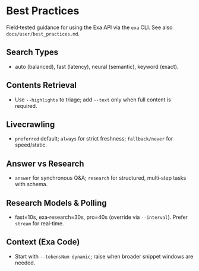 # Best Practices

Field‑tested guidance for using the Exa API via the `exa` CLI. See also `docs/user/best_practices.md`.

## Search Types

- auto (balanced), fast (latency), neural (semantic), keyword (exact).

## Contents Retrieval

- Use `--highlights` to triage; add `--text` only when full content is required.

## Livecrawling

- `preferred` default; `always` for strict freshness; `fallback/never` for speed/static.

## Answer vs Research

- `answer` for synchronous Q&A; `research` for structured, multi‑step tasks with schema.

## Research Models & Polling

- fast=10s, exa‑research=30s, pro=40s (override via `--interval`). Prefer `stream` for real‑time.

## Context (Exa Code)

- Start with `--tokensNum dynamic`; raise when broader snippet windows are needed.
